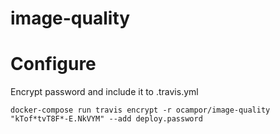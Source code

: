 # image-quality

# Configure
Encrypt password and include it to .travis.yml
```
docker-compose run travis encrypt -r ocampor/image-quality "kTof*tvT8F*-E.NkVYM" --add deploy.password
```
